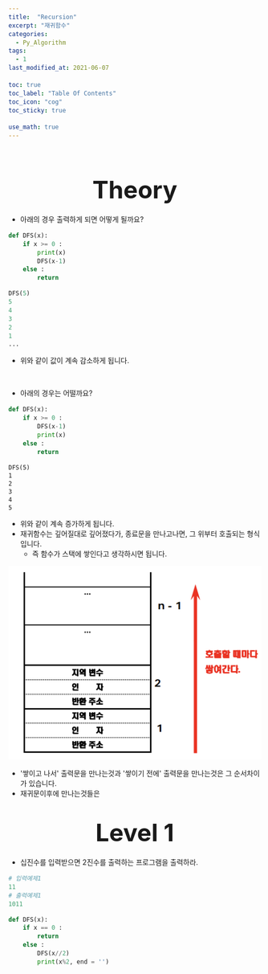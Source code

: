 ```yaml
---
title:  "Recursion"
excerpt: "재귀함수"
categories:
  - Py_Algorithm
tags:
  - 1
last_modified_at: 2021-06-07

toc: true
toc_label: "Table Of Contents"
toc_icon: "cog"
toc_sticky: true

use_math: true
---
```


<br>

# <center><font size="15"> Theory </font></center>

- 아래의 경우 출력하게 되면 어떻게 될까요? 

```python
def DFS(x):
    if x >= 0 :
        print(x)
        DFS(x-1)
    else :
        return
```

```python
DFS(5)
5
4
3
2
1
...
```

- 위와 같이 값이 계속 감소하게 됩니다. 

<br>

- 아래의 경우는 어떨까요?

```python
def DFS(x):
    if x >= 0 :
        DFS(x-1)
        print(x)
    else :
        return
```

```
DFS(5)
1
2
3
4
5

```

- 위와 같이 계속 증가하게 됩니다. 
- 재귀함수는 깊어질대로 깊어졌다가, 종료문을 만나고나면, 그 위부터 호출되는 형식입니다. 
  - 즉 함수가 스택에 쌓인다고 생각하시면 됩니다. 

![png](/assets/images/Py_Algorithm/3_1.png)

- '쌓이고 나서' 출력문을 만나는것과 '쌓이기 전에' 출력문을 만나는것은 그 순서차이가 있습니다. 
- 재귀문이후에 만나는것들은 

# <center><font size="15"> Level 1 </font></center>

- 십진수를 입력받으면 2진수를 출력하는 프로그램을 출력하라.

```python
# 입력예제1
11
# 출력예제1
1011
```

```python
def DFS(x):
    if x == 0 :
        return
    else :
        DFS(x//2)
        print(x%2, end = '')
```

